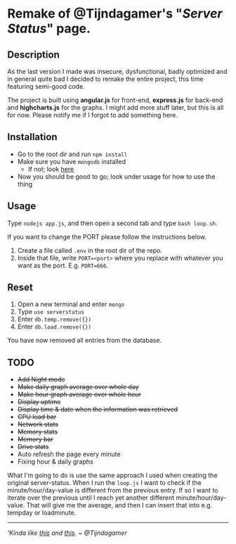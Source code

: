 # Remake of @Tijndagamer's "_Server Status_" page.

## Description

As the last version I made was insecure, dysfunctional, badly optimized and in general quite bad I decided to remake the entire project, this time featuring semi-good code.

The project is built using **angular.js** for front-end, **express.js** for back-end and **highcharts.js** for the graphs. I might add more stuff later, but this is all for now. Please notify me if I forgot to add something here.

## Installation

* Go to the root dir and run `npm install`
* Make sure you have `mongodb` installed
    - If not; look [here](https://www.mongodb.org/)
* Now you should be good to go; look under usage for how to use the thing

## Usage

Type `nodejs app.js`, and then open a second tab and type `bash loop.sh`.

If you want to change the PORT please follow the instructions below.

1. Create a file called `.env` in the root dir of the repo.
2. Inside that file, write `PORT=<port>` where you replace _<port>_ with whatever you want as the port. E.g. `PORT=666`.

## Reset

1. Open a new terminal and enter `mongo`
2. Type `use serverstatus`
3. Enter `db.temp.remove({})`
4. Enter `db.load.remove({})`

You have now removed all entries from the database.

## TODO

- ~~Add Night mode~~
- ~~Make daily graph average over whole day~~
- ~~Make hour graph average over whole hour~~
- ~~Display uptime~~
- ~~Display time & date when the information was retrieved~~
- ~~CPU load bar~~
- ~~Network stats~~
- ~~Memory stats~~
- ~~Memory bar~~
- ~~Drive stats~~
- Auto refresh the page every minute
- Fixing hour & daily graphs

What I'm going to do is use the same approach I used when creating the original server-status. When I run the `loop.js` I want to check if the minute/hour/day-value is different from the previous entry. If so I want to iterate over the previous until I reach yet another different minute/hour/day-value. That will give me the average, and then I can insert that into e.g. tempday or loadminute.

---------------------------------------

_'Kinda like [this](https://lh5.googleusercontent.com/-yvvO2xzXEzI/VbEtV6jgiTI/AAAAAAAAAVw/NTlSChaSJkk/w1111-h865-no/2015-07-23.png) and [this](https://lh5.googleusercontent.com/-csIi1eDTj6U/VbEtWjCi0PI/AAAAAAAAAV4/GJch_n4Rr-4/w1070-h865-no/2015-07-23.png)._
_~ @Tijndagamer_
